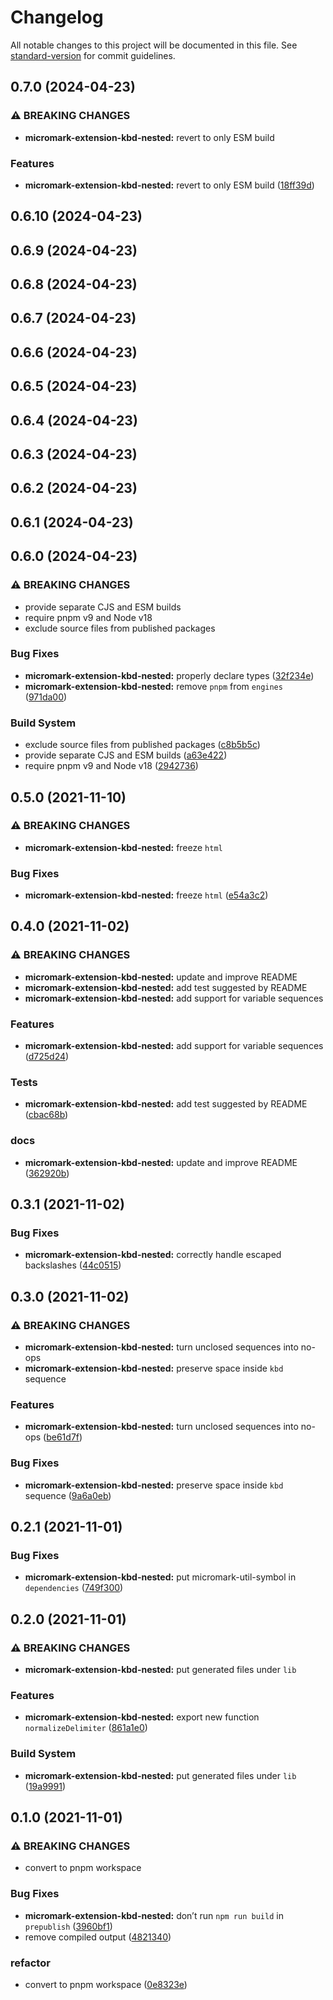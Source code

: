 # Changelog

All notable changes to this project will be documented in this file. See [standard-version](https://github.com/conventional-changelog/standard-version) for commit guidelines.

## 0.7.0 (2024-04-23)

### ⚠ BREAKING CHANGES

* **micromark-extension-kbd-nested:** revert to only ESM build

### Features

* **micromark-extension-kbd-nested:** revert to only ESM build ([18ff39d](https://github.com/shivjm/remark-extensions/commit/18ff39d6a6978f147e8657d576eee42acf7814c9))

## 0.6.10 (2024-04-23)
## 0.6.9 (2024-04-23)
## 0.6.8 (2024-04-23)
## 0.6.7 (2024-04-23)
## 0.6.6 (2024-04-23)
## 0.6.5 (2024-04-23)
## 0.6.4 (2024-04-23)
## 0.6.3 (2024-04-23)
## 0.6.2 (2024-04-23)
## 0.6.1 (2024-04-23)
## 0.6.0 (2024-04-23)

### ⚠ BREAKING CHANGES

* provide separate CJS and ESM builds
* require pnpm v9 and Node v18
* exclude source files from published packages

### Bug Fixes

* **micromark-extension-kbd-nested:** properly declare types ([32f234e](https://github.com/shivjm/remark-extensions/commit/32f234ea361d9b681bfbbb4a1d72369d1cc3028f))
* **micromark-extension-kbd-nested:** remove `pnpm` from `engines` ([971da00](https://github.com/shivjm/remark-extensions/commit/971da00e08d99a6a6cb00d2e2c9bd8518c8d4798))


### Build System

* exclude source files from published packages ([c8b5b5c](https://github.com/shivjm/remark-extensions/commit/c8b5b5c19ea0fd0f5cedc5aa64294a1280b00504))
* provide separate CJS and ESM builds ([a63e422](https://github.com/shivjm/remark-extensions/commit/a63e4225c3911445289d6be9696df879fab944b6))
* require pnpm v9 and Node v18 ([2942736](https://github.com/shivjm/remark-extensions/commit/29427362a41692c964918ad6d9a3eabebfe4bbcb))

## 0.5.0 (2021-11-10)

### ⚠ BREAKING CHANGES

* **micromark-extension-kbd-nested:** freeze `html`

### Bug Fixes

* **micromark-extension-kbd-nested:** freeze `html` ([e54a3c2](https://github.com/shivjm/remark-extensions/commit/e54a3c2539d982cf40a7860ca52fb302d018a9d6))

## 0.4.0 (2021-11-02)

### ⚠ BREAKING CHANGES

* **micromark-extension-kbd-nested:** update and improve README
* **micromark-extension-kbd-nested:** add test suggested by README
* **micromark-extension-kbd-nested:** add support for variable sequences

### Features

* **micromark-extension-kbd-nested:** add support for variable sequences ([d725d24](https://github.com/shivjm/remark-extensions/commit/d725d24190649dfe0e7cb8e656b4571482c3554d))


### Tests

* **micromark-extension-kbd-nested:** add test suggested by README ([cbac68b](https://github.com/shivjm/remark-extensions/commit/cbac68b9dd584715be36f793b7a660aa541b9c87))


### docs

* **micromark-extension-kbd-nested:** update and improve README ([362920b](https://github.com/shivjm/remark-extensions/commit/362920b09578598c945720c2bb9e24130fdf48fb))

## 0.3.1 (2021-11-02)


### Bug Fixes

* **micromark-extension-kbd-nested:** correctly handle escaped backslashes ([44c0515](https://github.com/shivjm/remark-extensions/commit/44c05153761e7d4af86b877f71e1f74952f3fb7b))

## 0.3.0 (2021-11-02)


### ⚠ BREAKING CHANGES

* **micromark-extension-kbd-nested:** turn unclosed sequences into no-ops
* **micromark-extension-kbd-nested:** preserve space inside `kbd` sequence

### Features

* **micromark-extension-kbd-nested:** turn unclosed sequences into no-ops ([be61d7f](https://github.com/shivjm/remark-extensions/commit/be61d7f36f664adb025f7a1793d7ee87a589950f))


### Bug Fixes

* **micromark-extension-kbd-nested:** preserve space inside `kbd` sequence ([9a6a0eb](https://github.com/shivjm/remark-extensions/commit/9a6a0eb6f654ba469891d20d192df327e86340be))

## 0.2.1 (2021-11-01)


### Bug Fixes

* **micromark-extension-kbd-nested:** put micromark-util-symbol in `dependencies` ([749f300](https://github.com/shivjm/remark-extensions/commit/749f300964b95a286600b206fabdc8598c3d24e4))

## 0.2.0 (2021-11-01)


### ⚠ BREAKING CHANGES

* **micromark-extension-kbd-nested:** put generated files under `lib`

### Features

* **micromark-extension-kbd-nested:** export new function `normalizeDelimiter` ([861a1e0](https://github.com/shivjm/remark-extensions/commit/861a1e0a60bf18be462deabb44684c7a392d53f3))


### Build System

* **micromark-extension-kbd-nested:** put generated files under `lib` ([19a9991](https://github.com/shivjm/remark-extensions/commit/19a9991aee4004bedb614b6a9d09888a8ad43668))

## 0.1.0 (2021-11-01)


### ⚠ BREAKING CHANGES

* convert to pnpm workspace

### Bug Fixes

* **micromark-extension-kbd-nested:** don’t run `npm run build` in `prepublish` ([3960bf1](https://gh-shivjm/shivjm/remark-extensions/commit/3960bf10b40c42027bb86d051c22c40700c51064))
* remove compiled output ([4821340](https://gh-shivjm/shivjm/remark-extensions/commit/482134060eace480387f044494eb6c3a9b919300))


### refactor

* convert to pnpm workspace ([0e8323e](https://gh-shivjm/shivjm/remark-extensions/commit/0e8323e25127d7d060d3b299c40d0b666903bc8d))

